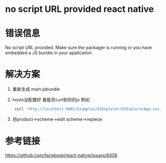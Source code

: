 # no script URL provided react native

# 错误信息

No script URL provided. Make sure the packager is running or you have embedded a JS bundle in your application

# 解决方案

1. 重新生成 main.jsbundle
2. hosts没配置好 看能否curl到你的js 例如

    ```bash
     curl 'http://localhost:8081/Examples/UIExplorer/UIExplorerApp.ios.bundle?platform=ios' -o main.jsbundle
    ```
3. 将product->scheme->edit scheme->replece   
# 参考链接

https://github.com/facebook/react-native/issues/6458
